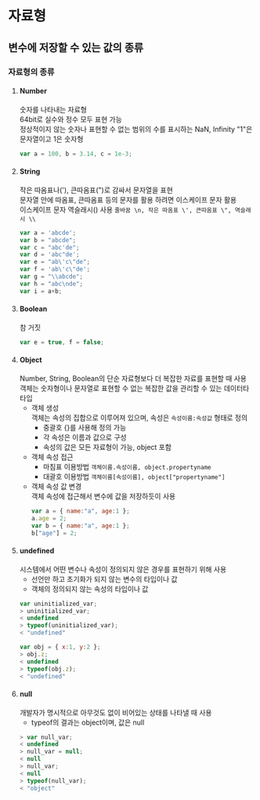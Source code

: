 자료형
======
변수에 저장할 수 있는 값의 종류
------------------------------
### 자료형의 종류
1. #### Number
    숫자를 나타내는 자료형    
    64bit로 실수와 정수 모두 표현 가능  
    정상적이지 않는 숫자나 표현할 수 없는 범위의 수를 표시하는 NaN, Infinity 
    "1"은 문자열이고 1은 숫자형
    ```js
    var a = 100, b = 3.14, c = 1e-3;
    ```
2. #### String
    작은 따옴표나('), 큰따옴표(")로 감싸서 문자열을 표현    
    문자열 안에 따옴표, 큰따옴표 등의 문자를 활용 하려면 이스케이프 문자 활용  
    이스케이프 문자 역슬래시(\) 사용 `줄바꿈 \n, 작은 따옴표 \', 큰따옴표 \", 역슬래시 \\`
    ```js
    var a = 'abcde';
    var b = "abcde";
    var c = "abc'de";
    var d = 'abc"de';
    var e = "ab\'c\"de";
    var f = 'ab\'c\"de';
    var g = "\\abcde";
    var h = "abc\nde";
    var i = a+b;
    ```
3. #### Boolean
    참 거짓
    ```js
    var e = true, f = false;
    ```
4. #### Object
    Number, String, Boolean의 단순 자료형보다 더 복잡한 자료를 표현할 때 사용    
    객체는 숫자형이나 문자열로 표현할 수 없는 복잡한 값을 관리할 수 있는 데이터타 타입
    + 객체 생성  
        객체는 속성의 집합으로 이루어져 있으며, 속성은 `속성이름:속성값` 형태로 정의  
        - 중괄호 {}를 사용해 정의 가능
        - 각 속성은 이름과 값으로 구성
        - 속성의 값은 모든 자료형이 가능, object 포함
    + 객체 속성 접근
        - 마침표 이용방법 `객체이름.속성이름, object.propertyname`
        - 대괄호 이용방법 `객체이름[속성이름], object["propertyname"]`
    + 객체 속성 값 변경    
        객체 속성에 접근해서 변수에 값을 저장하듯이 사용
        ```js
        var a = { name:"a", age:1 };
        a.age = 2;
        var b = { name:"a", age:1 };
        b["age"] = 2;
        ```
5. #### undefined
    시스템에서 어떤 변수나 속성이 정의되지 않은 경우를 표현하기 위해 사용
    + 선언만 하고 초기화가 되지 않는 변수의 타입이나 값
    + 객체의 정의되지 않는 속성의 타입이나 값
    ```js
    var uninitialized_var;
    > uninitialized_var;
    < undefined
    > typeof(uninitialized_var);
    < "undefined"
 
    var obj = { x:1, y:2 };
    > obj.z;
    < undefined
    > typeof(obj.z);
    < "undefined"
    ```
6. #### null
    개발자가 명시적으로 아무것도 없이 비어있는 상태를 나타낼 때 사용
    + typeof의 결과는 object이며, 값은 null
    ```js
    > var null_var;
    < undefined
    > null_var = null;
    < null
    > null_var;
    < null
    > typeof(null_var);
    < "object"
    ```